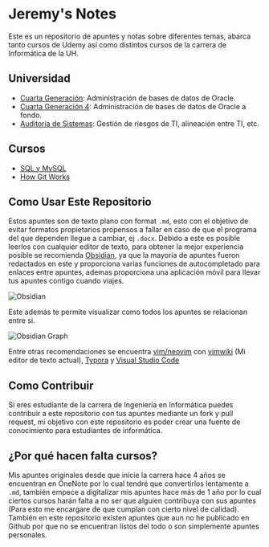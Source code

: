 # Jeremy's Notes

Este es un repositorio de apuntes y notas sobre diferentes temas, abarca tanto cursos de Udemy así como distintos cursos de la carrera de Informática de la UH. 

## Universidad

* [Cuarta Generación](cuarta-generacion-3/cuarta_gen_3.md): Administración de bases de datos de Oracle.
* [Cuarta Generación 4](cuarta_generación_4/cuarta_generacion_4): Administración de bases de datos de Oracle a fondo.
* [Auditoria de Sistemas](auditoria_de_sistemas/auditoria_de_sistemas.md): Gestión de riesgos de TI, alineación entre TI, etc.

## Cursos

* [SQL y MySQL](mysql/curso_sql_mysql.md)
* [How Git Works](how_git_works/How_Git_Works.md)

## Como Usar Este Repositorio

Estos apuntes son de texto plano con format `.md`, esto con el objetivo de evitar formatos propietarios propensos a fallar en caso de que el programa del que dependen llegue a cambiar, ej `.docx`. Debido a este es posible leerlos con cualquier editor de texto, para obtener la mejor experiencia posible se recomienda [Obsidian](https://obsidian.md/), ya que la mayoría de apuntes fueron redactados en este y proporciona varias funciones de autocompletado para enlaces entre apuntes, ademas proporciona una aplicación móvil para llevar tus apuntes contigo cuando viajes.

![Obsidian](https://i.imgur.com/ljr7XUK.png)

Este además te permite visualizar como todos los apuntes se relacionan entre si.

![Obsidian Graph](https://i.imgur.com/ThinrFX.png)

Entre otras recomendaciones se encuentra [vim/neovim](https://neovim.io/) con [vimwiki](https://github.com/vimwiki/vimwiki) (Mi editor de texto actual), [Typora](https://typora.io/) y [Visual Studio Code](https://code.visualstudio.com/)

## Como Contribuir

Si eres estudiante de la carrera de Ingeniería en Informática puedes contribuir a este repositorio con tus apuntes mediante un fork y pull request, mi objetivo con este repositorio es poder crear una fuente de conocimiento para estudiantes de informática.

## ¿Por qué hacen falta cursos?

Mis apuntes originales desde que inicie la carrera hace 4 años se encuentran en OneNote por lo cual tendré que convertirlos lentamente a `.md`, también empece a digitalizar mis apuntes hace más de 1 año por lo cual ciertos cursos harán falta a no ser que alguien contribuya con sus apuntes (Para esto me encargare de que cumplan con cierto nivel de calidad). También en este repositorio existen apuntes que aun no he publicado en Github por que no se encuentran listos del todo o son simplemente apuntes personales.

